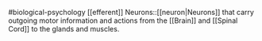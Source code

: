 #biological-psychology 
[[efferent]] Neurons::[[neuron|Neurons]] that carry outgoing motor information and actions from the [[Brain]] and [[Spinal Cord]] to the glands and muscles.
<!--SR:!2023-12-21,3,250-->